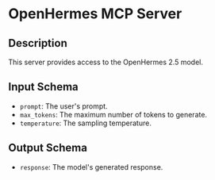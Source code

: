 # OpenHermes MCP Server

## Description
This server provides access to the OpenHermes 2.5 model.

## Input Schema
- `prompt`: The user's prompt.
- `max_tokens`: The maximum number of tokens to generate.
- `temperature`: The sampling temperature.

## Output Schema
- `response`: The model's generated response.
